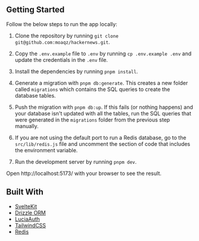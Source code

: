 ## Getting Started

Follow the below steps to run the app locally:

1. Clone the repository by running `git clone git@github.com:moaqz/hackernews.git`.

2. Copy the `.env.example` file to `.env` by running `cp .env.example .env` and update the credentials in the `.env` file.

3. Install the dependencies by running `pnpm install`.

4. Generate a migration with `pnpm db:generate`. This creates a new folder called `migrations` which contains the SQL queries to create the database tables.

5. Push the migration with `pnpm db:up`. If this fails (or nothing happens) and your database isn't updated with all the tables, run the SQL queries that were generated in the `migrations` folder from the previous step manually.

6. If you are not using the default port to run a Redis database, go to the `src/lib/redis.js` file and uncomment the section of code that includes the environment variable.

7. Run the development server by running `pnpm dev`.

Open http://localhost:5173/ with your browser to see the result.

## Built With

- [SvelteKit](https://kit.svelte.dev/)
- [Drizzle ORM](https://orm.drizzle.team/)
- [LuciaAuth](https://lucia-auth.com/?sveltekit)
- [TailwindCSS](https://tailwindcss.com/)
- [Redis](https://redis.io/)